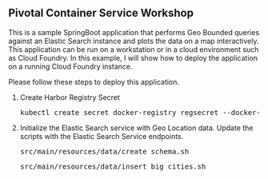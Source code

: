 ## Pivotal Container Service Workshop
This is a sample SpringBoot application that performs Geo Bounded queries against an Elastic Search instance and plots the data on a map interactively. This application can be run on a workstation or in a cloud environment such as Cloud Foundry. In this example, I will show how to deploy the application on a running Cloud Foundry instance. 

Please follow these steps to deploy this application.

1. Create Harbor Registry Secret
<ul><pre>kubectl create secret docker-registry regsecret --docker-server="https://harbor.pks.cfrocket.com" --docker-username="USER_NAME" --docker-password="PASSWORD" --docker-email="user@acme.org" -n NAMESPACE</pre></ul>

2. Initialize the Elastic Search service with Geo Location data. Update the scripts with the Elastic Search Service endpoints.
<ul><pre>src/main/resources/data/create_schema.sh</pre></ul>
<ul><pre>src/main/resources/data/insert_big_cities.sh</pre></ul>


